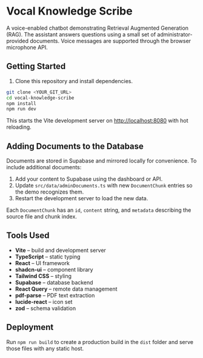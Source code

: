 # Vocal Knowledge Scribe

A voice-enabled chatbot demonstrating Retrieval Augmented Generation (RAG). The assistant answers questions using a small set of administrator-provided documents. Voice messages are supported through the browser microphone API.

## Getting Started

1. Clone this repository and install dependencies.

```sh
git clone <YOUR_GIT_URL>
cd vocal-knowledge-scribe
npm install
npm run dev
```

This starts the Vite development server on <http://localhost:8080> with hot reloading.

## Adding Documents to the Database

Documents are stored in Supabase and mirrored locally for convenience. To include additional documents:

1. Add your content to Supabase using the dashboard or API.
2. Update `src/data/adminDocuments.ts` with new `DocumentChunk` entries so the demo recognizes them.
3. Restart the development server to load the new data.

Each `DocumentChunk` has an `id`, `content` string, and `metadata` describing the source file and chunk index.

## Tools Used

- **Vite** – build and development server
- **TypeScript** – static typing
- **React** – UI framework
- **shadcn-ui** – component library
- **Tailwind CSS** – styling
- **Supabase** – database backend
- **React Query** – remote data management
- **pdf-parse** – PDF text extraction
- **lucide-react** – icon set
- **zod** – schema validation

## Deployment

Run `npm run build` to create a production build in the `dist` folder and serve those files with any static host.
